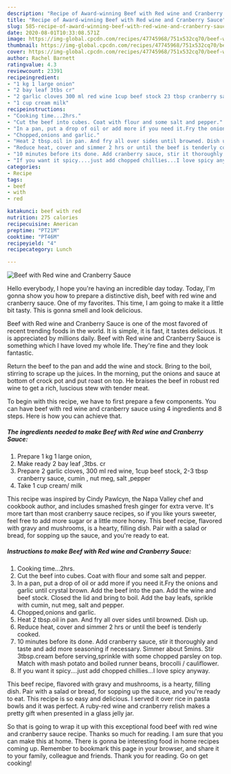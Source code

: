 ```yaml
---
description: "Recipe of Award-winning Beef with Red wine and Cranberry Sauce"
title: "Recipe of Award-winning Beef with Red wine and Cranberry Sauce"
slug: 585-recipe-of-award-winning-beef-with-red-wine-and-cranberry-sauce
date: 2020-08-01T10:33:08.571Z
image: https://img-global.cpcdn.com/recipes/47745968/751x532cq70/beef-with-red-wine-and-cranberry-sauce-recipe-main-photo.jpg
thumbnail: https://img-global.cpcdn.com/recipes/47745968/751x532cq70/beef-with-red-wine-and-cranberry-sauce-recipe-main-photo.jpg
cover: https://img-global.cpcdn.com/recipes/47745968/751x532cq70/beef-with-red-wine-and-cranberry-sauce-recipe-main-photo.jpg
author: Rachel Barnett
ratingvalue: 4.3
reviewcount: 23391
recipeingredient:
- "1 kg 1 large onion"
- "2 bay leaf 3tbs cr"
- "2 garlic cloves 300 ml red wine 1cup beef stock 23 tbsp cranberry sauce cumin  nut meg salt pepper"
- "1 cup cream milk"
recipeinstructions:
- "Cooking time...2hrs."
- "Cut the beef into cubes. Coat with flour and some salt and pepper."
- "In a pan, put a drop of oil or add more if you need it.Fry the onions and garlic until crystal brown. Add the beef into the pan. Add the wine and beef stock. Closed the lid and bring to boil. Add the bay leafs, sprikle with cumin, nut meg, salt and pepper."
- "Chopped,onions and garlic."
- "Heat 2 tbsp.oil in pan. And fry all over sides until browned. Dish up."
- "Reduce heat, cover and simmer 2 hrs or until the beef is tenderly cooked."
- "10 minutes before its done. Add cranberry sauce, stir it thoroughly and taste and add more seasoning if necessary. Simmer about 5mins. Stir 3tbsp.cream before serving,sprinkle with some  chopped parsley on top. Match with mash potato and boiled runner beans, brocolli / cauliflower."
- "If you want it spicy....just add chopped chillies...I love spicy anyway."
categories:
- Recipe
tags:
- beef
- with
- red

katakunci: beef with red 
nutrition: 275 calories
recipecuisine: American
preptime: "PT21M"
cooktime: "PT46M"
recipeyield: "4"
recipecategory: Lunch

---
```



![Beef with Red wine and Cranberry Sauce](https://img-global.cpcdn.com/recipes/47745968/751x532cq70/beef-with-red-wine-and-cranberry-sauce-recipe-main-photo.jpg)

Hello everybody, I hope you're having an incredible day today. Today, I'm gonna show you how to prepare a distinctive dish, beef with red wine and cranberry sauce. One of my favorites. This time, I am going to make it a little bit tasty. This is gonna smell and look delicious.

Beef with Red wine and Cranberry Sauce is one of the most favored of recent trending foods in the world. It is simple, it is fast, it tastes delicious. It is appreciated by millions daily. Beef with Red wine and Cranberry Sauce is something which I have loved my whole life. They're fine and they look fantastic.

Return the beef to the pan and add the wine and stock. Bring to the boil, stirring to scrape up the juices. In the morning, put the onions and sauce at bottom of crock pot and put roast on top. He braises the beef in robust red wine to get a rich, luscious stew with tender meat.


To begin with this recipe, we have to first prepare a few components. You can have beef with red wine and cranberry sauce using 4 ingredients and 8 steps. Here is how you can achieve that.

<!--inarticleads1-->

##### The ingredients needed to make Beef with Red wine and Cranberry Sauce:

1. Prepare 1 kg 1 large onion,
1. Make ready 2 bay leaf ,3tbs. cr
1. Prepare 2 garlic cloves, 300 ml red wine, 1cup beef stock, 2-3 tbsp cranberry sauce, cumin , nut meg, salt ,pepper
1. Take 1 cup cream/ milk


This recipe was inspired by Cindy Pawlcyn, the Napa Valley chef and cookbook author, and includes smashed fresh ginger for extra verve. It&#39;s more tart than most cranberry sauce recipes, so if you like yours sweeter, feel free to add more sugar or a little more honey. This beef recipe, flavored with gravy and mushrooms, is a hearty, filling dish. Pair with a salad or bread, for sopping up the sauce, and you&#39;re ready to eat. 

<!--inarticleads2-->

##### Instructions to make Beef with Red wine and Cranberry Sauce:

1. Cooking time...2hrs.
1. Cut the beef into cubes. Coat with flour and some salt and pepper.
1. In a pan, put a drop of oil or add more if you need it.Fry the onions and garlic until crystal brown. Add the beef into the pan. Add the wine and beef stock. Closed the lid and bring to boil. Add the bay leafs, sprikle with cumin, nut meg, salt and pepper.
1. Chopped,onions and garlic.
1. Heat 2 tbsp.oil in pan. And fry all over sides until browned. Dish up.
1. Reduce heat, cover and simmer 2 hrs or until the beef is tenderly cooked.
1. 10 minutes before its done. Add cranberry sauce, stir it thoroughly and taste and add more seasoning if necessary. Simmer about 5mins. Stir 3tbsp.cream before serving,sprinkle with some  chopped parsley on top. Match with mash potato and boiled runner beans, brocolli / cauliflower.
1. If you want it spicy....just add chopped chillies...I love spicy anyway.


This beef recipe, flavored with gravy and mushrooms, is a hearty, filling dish. Pair with a salad or bread, for sopping up the sauce, and you&#39;re ready to eat. This recipe is so easy and delicious. I served it over rice in pasta bowls and it was perfect. A ruby-red wine and cranberry relish makes a pretty gift when presented in a glass jelly jar. 

So that is going to wrap it up with this exceptional food beef with red wine and cranberry sauce recipe. Thanks so much for reading. I am sure that you can make this at home. There is gonna be interesting food in home recipes coming up. Remember to bookmark this page in your browser, and share it to your family, colleague and friends. Thank you for reading. Go on get cooking!
